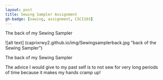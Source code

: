 ```yaml
---
layout: post
title: Sewing Sampler Assignment 
gh-badge: [sewing, assignment, CSCI103]
---
```


The back of my Sewing Sampler 

![alt text] (caprixrwy2.github.io/img/Sewingsamplerback.jpg "back of the Sewing Sampler")

The back of my Sewing Sampler 


The advice I would give to my past self is to not sew for very long periods of time because it makes my hands cramp up! 
